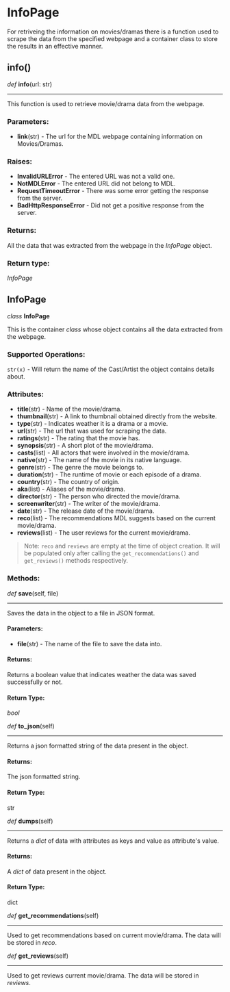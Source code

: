 # InfoPage

For retriveing the information on movies/dramas there is a function used to scrape the 
data from the specified webpage and a container class to store the results in an effective
manner.

## **info()**

_def_ **info**(url: str)
***
This function is used to retrieve movie/drama data from the webpage.

### Parameters:
- **link**(str) - The url for the MDL webpage containing information on Movies/Dramas. 

### Raises:
- **InvalidURLError** - The entered URL was not a valid one.
- **NotMDLError** - The entered URL did not belong to MDL.
- **RequestTimeoutError** - There was some error getting the response from the server.
- **BadHttpResponseError** - Did not get a positive response from the server.

### Returns:
All the data that was extracted from the webpage in the _InfoPage_ object.

### Return type:
_InfoPage_

## **InfoPage**

_class_ **InfoPage**  

This is the container _class_ whose object contains all the data extracted from the webpage.

### Supported Operations:
`str(x)` - Will return the name of the Cast/Artist the object contains details about.

### Attributes:

- **title**(str) - Name of the movie/drama.
- **thumbnail**(str) - A link to thumbnail obtained directly from the website.
- **type**(str) - Indicates weather it is a drama or a movie.
- **url**(str) - The url that was used for scraping the data.
- **ratings**(str) - The rating that the movie has.
- **synopsis**(str) - A short plot of the movie/drama.
- **casts**(list) - All actors that were involved in the movie/drama.
- **native**(str) - The name of the movie in its native language.
- **genre**(str) - The genre the movie belongs to.
- **duration**(str) - The runtime of movie or each episode of a drama.
- **country**(str) - The country of origin.
- **aka**(list) - Aliases of the movie/drama.
- **director**(str) - The person who directed the movie/drama.
- **screenwriter**(str) - The writer of the movie/drama.
- **date**(str) - The release date of the movie/drama.
- **reco**(list) - The recommendations MDL suggests based on the current movie/drama.
- **reviews**(list) - The user reviews for the current movie/drama.

>Note: `reco` and `reviews` are empty at the time of object creation. 
> It will be populated only after calling the `get_recommendations()` and `get_reviews()`
> methods respectively.

### Methods:

_def_ **save**(self, file)
***
Saves the data in the object to a file in JSON format.

#### Parameters:
- **file**(str) - The name of the file to save the data into.

#### Returns:
Returns a boolean value that indicates weather the data was saved successfully or not.

#### Return Type:
_bool_  

_def_ **to_json**(self)
***
Returns a json formatted string of the data present in the object.

#### Returns:
The json formatted string.

#### Return Type:
str  

_def_ **dumps**(self)
***
Returns a _dict_ of data with attributes as keys and value as attribute's value.

#### Returns:
A _dict_ of data present in the object.

#### Return Type:
dict  

_def_ **get_recommendations**(self)
***
Used to get recommendations based on current movie/drama. The data will be stored in _reco_.


_def_ **get_reviews**(self)
***
Used to get reviews current movie/drama. The data will be stored in _reviews_.
